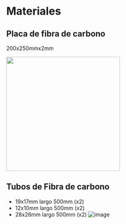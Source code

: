 # Materiales

## Placa de fibra de carbono 
200x250mmx2mm


<img src="https://github.com/user-attachments/assets/1538a2e6-bcad-4e47-8fb5-e46819bb5d54" width="300" height="300"/>


## Tubos de Fibra de carbono
- 19x17mm largo 500mm (x2)
- 12x10mm largo 500mm (x2)
- 28x26mm largo 500mm (x2)
![image](https://github.com/user-attachments/assets/4037b635-9dcd-4175-952e-241bedf02a09)

